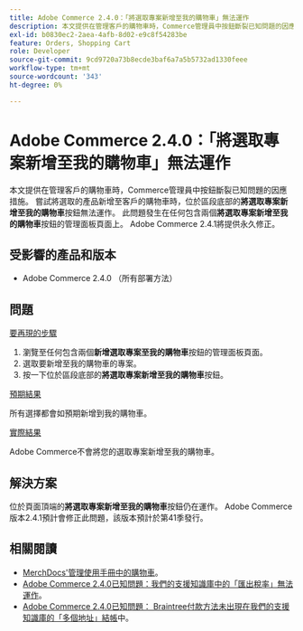 ```yaml
---
title: Adobe Commerce 2.4.0：「將選取專案新增至我的購物車」無法運作
description: 本文提供在管理客戶的購物車時，Commerce管理員中按鈕斷裂已知問題的因應措施。 嘗試將選取的產品新增至客戶的購物車時，位於區段底部的**新增選取專案至我的購物車**按鈕無法運作。 此問題會發生在包含兩個**將選取專案新增至我的購物車**按鈕的任何Admin面板頁面上。 Adobe Commerce 2.4.1將提供永久修正。
exl-id: b0830ec2-2aea-4afb-8d02-e9c8f54283be
feature: Orders, Shopping Cart
role: Developer
source-git-commit: 9cd9720a73b8ecde3baf6a7a5b5732ad1330feee
workflow-type: tm+mt
source-wordcount: '343'
ht-degree: 0%

---
```


# Adobe Commerce 2.4.0：「將選取專案新增至我的購物車」無法運作

本文提供在管理客戶的購物車時，Commerce管理員中按鈕斷裂已知問題的因應措施。 嘗試將選取的產品新增至客戶的購物車時，位於區段底部的&#x200B;**將選取專案新增至我的購物車**&#x200B;按鈕無法運作。 此問題發生在任何包含兩個&#x200B;**將選取專案新增至我的購物車**&#x200B;按鈕的管理面板頁面上。 Adobe Commerce 2.4.1將提供永久修正。

## 受影響的產品和版本

* Adobe Commerce 2.4.0 （所有部署方法）

## 問題

<u>要再現的步驟</u>

1. 瀏覽至任何包含兩個&#x200B;**新增選取專案至我的購物車**&#x200B;按鈕的管理面板頁面。
1. 選取要新增至我的購物車的專案。
1. 按一下位於區段底部的&#x200B;**將選取專案新增至我的購物車**&#x200B;按鈕。

<u>預期結果</u>

所有選擇都會如預期新增到我的購物車。

<u>實際結果</u>

Adobe Commerce不會將您的選取專案新增至我的購物車。

## 解決方案

位於頁面頂端的&#x200B;**將選取專案新增至我的購物車**&#x200B;按鈕仍在運作。 Adobe Commerce版本2.4.1預計會修正此問題，該版本預計於第41季發行。

## 相關閱讀

* [MerchDocs&#39;管理使用手冊中的購物車](https://experienceleague.adobe.com/zh-hant/docs/commerce-admin/stores-sales/point-of-purchase/assist/shopping-assisted-cart-manage)。
* [Adobe Commerce 2.4.0已知問題：我們的支援知識庫中的「匯出稅率」無法運作](/help/troubleshooting/miscellaneous/magento-2-4-0-known-issue-export-tax-rates-does-not-work.md)。
* [Adobe Commerce 2.4.0已知問題： Braintree付款方法未出現在我們的支援知識庫的「多個地址」結帳](/help/troubleshooting/payments/magento-2-4-0-braintree-not-in-multiple-addresses-checkout.md)中。
